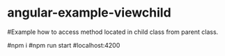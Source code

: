 # angular-example-viewchild
#Example how to access method located in child class from parent class.

#npm i
#npm run start
#localhost:4200
